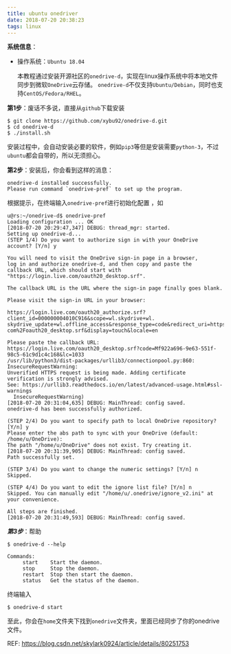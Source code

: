 ```yaml
---
title: ubuntu onedriver
date: 2018-07-20 20:38:23
tags: linux
---
```

**系统信息**：

- 操作系统：`Ubuntu 18.04`

  本教程通过安装开源社区的`onedrive-d`，实现在linux操作系统中将本地文件同步到微软`OneDrive`云存储。
    `onedrive-d`不仅支持`Ubuntu/Debian`，同时也支持`CentOS/Fedora/RHEL`。

**第1步**：废话不多说，直接从`github`下载安装

```
$ git clone https://github.com/xybu92/onedrive-d.git
$ cd onedrive-d
$ ./install.sh
```
  安装过程中，会自动安装必要的软件，例如`pip3`等但是安装需要`python-3`，不过`ubuntu`都会自带的，所以无须担心。

**第2步**：安装后，你会看到这样的消息：

```
onedrive-d installed successfully.
Please run command `onedrive-pref` to set up the program.
```
根据提示，在终端输入`onedrive-pref`进行初始化配置 ，如

```
u@rs:~/onedrive-d$ onedrive-pref 
Loading configuration ... OK
[2018-07-20 20:29:47,347] DEBUG: thread_mgr: started.
Setting up onedrive-d...
(STEP 1/4) Do you want to authorize sign in with your OneDrive account? [Y/n] y

You will need to visit the OneDrive sign-in page in a browser, 
log in and authorize onedrive-d, and then copy and paste the 
callback URL, which should start with 
"https://login.live.com/oauth20_desktop.srf".

The callback URL is the URL where the sign-in page finally goes blank.

Please visit the sign-in URL in your browser:

https://login.live.com/oauth20_authorize.srf?client_id=000000004010C916&scope=wl.skydrive+wl.
skydrive_update+wl.offline_access&response_type=code&redirect_uri=https%3A%2F%2Flogin.live.
com%2Foauth20_desktop.srf&display=touch&locale=en

Please paste the callback URL:
https://login.live.com/oauth20_desktop.srf?code=Mf922a696-9e63-551f-98c5-61c9d1c4c168&lc=1033
/usr/lib/python3/dist-packages/urllib3/connectionpool.py:860: InsecureRequestWarning: 
Unverified HTTPS request is being made. Adding certificate verification is strongly advised.
See: https://urllib3.readthedocs.io/en/latest/advanced-usage.html#ssl-warnings
  InsecureRequestWarning)
[2018-07-20 20:31:04,635] DEBUG: MainThread: config saved.
onedrive-d has been successfully authorized.
```

```
(STEP 2/4) Do you want to specify path to local OneDrive repository? [Y/n] y
Please enter the abs path to sync with your OneDrive (default: /home/u/OneDrive): 
The path "/home/u/OneDrive" does not exist. Try creating it.
[2018-07-20 20:31:39,905] DEBUG: MainThread: config saved.
Path successfully set.
```

```
(STEP 3/4) Do you want to change the numeric settings? [Y/n] n
Skipped.
```

```
(STEP 4/4) Do you want to edit the ignore list file? [Y/n] n
Skipped. You can manually edit "/home/u/.onedrive/ignore_v2.ini" at your convenience.

All steps are finished.
[2018-07-20 20:31:49,593] DEBUG: MainThread: config saved.
```
***第3步***：帮助

`$ onedrive-d --help`

```
Commands:
     start    Start the daemon.
     stop     Stop the daemon.
     restart  Stop then start the daemon.
     status   Get the status of the daemon.
```
终端输入

`$ onedrive-d start`

至此，你会在`home`文件夹下找到`onedrive`文件夹，里面已经同步了你的onedrive 文件。

REF: https://blog.csdn.net/skylark0924/article/details/80251753
